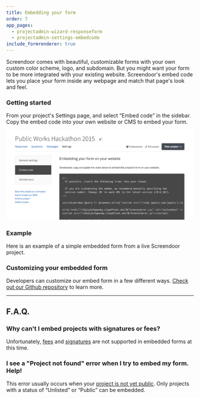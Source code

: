 ```yaml
---
title: Embedding your form
order: 7
app_pages:
  - projectadmin-wizard-responseform
  - projectadmin-settings-embedcode
include_formrenderer: true
---
```


Screendoor comes with beautiful, customizable forms with your own custom color scheme, logo, and subdomain. But you might want your form to be more integrated with your existing website. Screendoor's embed code lets you place your form inside any webpage and match that page's look and feel.

### Getting started

From your project's Settings page, and select &ldquo;Embed code&rdquo; in the sidebar. Copy the embed code into your own website or CMS to embed your form.

![The Embed code page.](../images/embed_1.png)

### Example

Here is an example of a simple embedded form from a live Screendoor project.

<form class="embed_example" data-formrenderer></form>

<script>
  FormRenderer.BUTTON_CLASS = 'button info'

  new FormRenderer({
    "project_id": 410,
    "afterSubmit": {
      "method": "page",
      "html": "<h2>Thanks for submitting the example form!</h2>"
    }
  });
</script>

### Customizing your embedded form

Developers can customize our embed form in a few different ways. [Check out our Github repository](https://github.com/dobtco/formrenderer-base) to learn more.

---

## F.A.Q.

### Why can't I embed projects with signatures or fees?

Unfortunately, [fees](payments.html) and [signatures](signatures.html) are not supported in embedded forms at this time.

### I see a "Project not found" error when I try to embed my form. Help!

This error usually occurs when your [project is not yet public](/articles/screendoor/projects/going_public.html). Only projects with a status of &ldquo;Unlisted&rdquo; or &ldquo;Public&rdquo; can be embedded.
